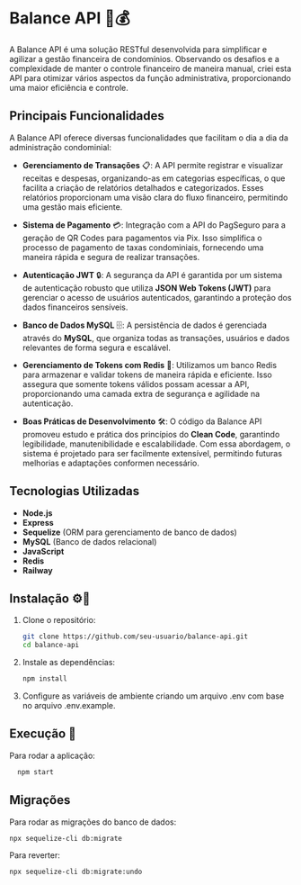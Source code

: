 # Balance API 🏢💰

A Balance API é uma solução RESTful desenvolvida para simplificar e agilizar a gestão financeira de condomínios. Observando os desafios e a complexidade de manter o controle financeiro de maneira manual, criei esta API para otimizar vários aspectos da função administrativa, proporcionando uma maior eficiência e controle.

## Principais Funcionalidades
A Balance API oferece diversas funcionalidades que facilitam o dia a dia da administração condominial:

- **Gerenciamento de Transações** 📋: A API permite registrar e visualizar receitas e despesas, organizando-as em categorias específicas, o que facilita a criação de relatórios detalhados e categorizados. Esses relatórios proporcionam uma visão clara do fluxo financeiro, permitindo uma gestão mais eficiente.

- **Sistema de Pagamento** 💳: Integração com a API do PagSeguro para a geração de QR Codes para pagamentos via Pix. Isso simplifica o processo de pagamento de taxas condominiais, fornecendo uma maneira rápida e segura de realizar transações.

- **Autenticação JWT** 🔒: A segurança da API é garantida por um sistema de autenticação robusto que utiliza **JSON Web Tokens (JWT)** para gerenciar o acesso de usuários autenticados, garantindo a proteção dos dados financeiros sensíveis.

- **Banco de Dados MySQL** 🗄️: A persistência de dados é gerenciada através do **MySQL**, que organiza todas as transações, usuários e dados relevantes de forma segura e escalável.

- **Gerenciamento de Tokens com Redis** 🔁: Utilizamos um banco Redis para armazenar e validar tokens de maneira rápida e eficiente. Isso assegura que somente tokens válidos possam acessar a API, proporcionando uma camada extra de segurança e agilidade na autenticação.
- **Boas Práticas de Desenvolvimento** 🛠️: O código da Balance API promoveu estudo e prática dos princípios do **Clean Code**, garantindo legibilidade, manutenibilidade e escalabilidade. Com essa abordagem, o sistema é projetado para ser facilmente extensível, permitindo futuras melhorias e adaptações conformen necessário.

## Tecnologias Utilizadas

- **Node.js**
- **Express**
- **Sequelize** (ORM para gerenciamento de banco de dados)
- **MySQL** (Banco de dados relacional)
- **JavaScript**
- **Redis**
- **Railway**
  
## Instalação ⚙️🔧

1. Clone o repositório:
   ```bash
   git clone https://github.com/seu-usuario/balance-api.git
   cd balance-api
2. Instale as dependências:
   ```bash
   npm install
3. Configure as variáveis de ambiente criando um arquivo .env com base no arquivo .env.example.

## Execução 🚀

Para rodar a aplicação:

```bash
  npm start
``` 

## Migrações

Para rodar as migrações do banco de dados:
```bash
npx sequelize-cli db:migrate
``` 
Para reverter:
```bash
npx sequelize-cli db:migrate:undo
```


